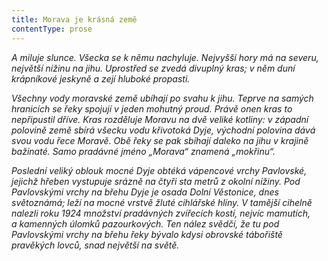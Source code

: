 ```yaml
---
title: Morava je krásná země
contentType: prose
---
```


_A miluje slunce. Všecka se k němu nachyluje. Nejvyšší hory má na severu, největší nížinu na jihu. Uprostřed se zvedá divuplný kras; v něm duní krápníkové jeskyně a zejí hluboké propasti._

_Všechny vody moravské země ubíhají po svahu k jihu. Teprve na samých hranicích se řeky spojují v jeden mohutný proud. Právě onen kras to nepřipustil dříve. Kras rozděluje Moravu na dvě veliké kotliny: v západní polovině země sbírá všecku vodu křivotoká Dyje, východní polovina dává svou vodu řece Moravě. Obě řeky se pak sbíhají daleko na jihu v krajině bažinaté. Samo pradávné jméno „Morava“ znamená „mokřinu“._

_Poslední veliký oblouk mocné Dyje obtéká vápencové vrchy Pavlovské, jejichž hřeben vystupuje srázně na čtyři sta metrů z okolní nížiny. Pod Pavlovskými vrchy na břehu Dyje je osada Dolní Věstonice, dnes světoznámá; leží na mocné vrstvě žluté cihlářské hlíny. V tamější cihelně nalezli roku 1924 množství pradávných zvířecích kostí, nejvíc mamutích, a kamenných úlomků pazourkových. Ten nález svědčí, že tu pod Pavlovskými vrchy na břehu řeky bývalo kdysi obrovské tábořiště pravěkých lovců, snad největší na světě._
